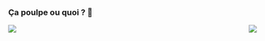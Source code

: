 ### Ça poulpe ou quoi ? 🦑

<img align="left" src="https://github-readme-stats.vercel.app/api?username=P0ulpy&show_icons=true&count_private=true&theme=dracula" />
<img align="right" src="https://github-readme-stats.vercel.app/api/top-langs/?username=P0ulpy&theme=dracula" />


<!--
**P0ulpy/P0ulpy** is a ✨ _special_ ✨ repository because its `README.md` (this file) appears on your GitHub profile.

Here are some ideas to get you started:

- 🔭 I’m currently working on ...
- 🌱 I’m currently learning ...
- 👯 I’m looking to collaborate on ...
- 🤔 I’m looking for help with ...
- 💬 Ask me about ...
- 📫 How to reach me: ...
- 😄 Pronouns: ...
- ⚡ Fun fact: ...
-->
